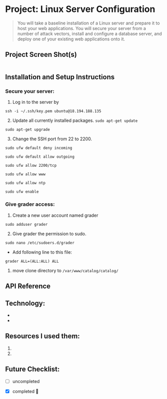 # Project: Linux Server Configuration

>You will take a baseline installation of a Linux server and prepare it to host your web applications. You will secure your server from a number of attack vectors, install and configure a database server, and deploy one of your existing web applications onto it.


## Project Screen Shot(s)
![]()

## Installation and Setup Instructions
### Secure your server:
1. Log in to the server by

`ssh -i ~/.ssh/key.pem ubuntu@18.194.188.135`

2. Update all currently installed packages.
`sudo apt-get update`

`sudo apt-get upgrade`

3. Change the SSH port from 22 to 2200.

`sudo ufw default deny incoming`

`sudo ufw default allow outgoing`

 `sudo ufw allow 2200/tcp`

 `sudo ufw allow www`

 `sudo ufw allow ntp`

 `sudo ufw enable`

### Give grader access:
1. Create a new user account named grader

`sudo adduser grader`

2. Give grader the permission to sudo.

`sudo nano /etc/sudoers.d/grader`

  - Add following line to this file:

   `grader ALL=(ALL:ALL) ALL`


1. move clone directory to `/var/www/catalog/catalog/`

## API Reference


## Technology:
-
-

## Resources I used them:
1.
2.

## Future Checklist:
- [ ] uncompleted
- [x] completed :muscle:

